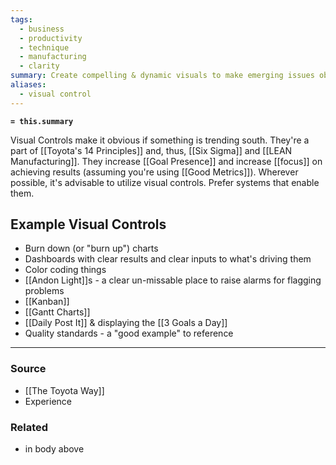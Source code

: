 ```yaml
---
tags:
  - business
  - productivity
  - technique
  - manufacturing
  - clarity
summary: Create compelling & dynamic visuals to make emerging issues obvious.
aliases:
  - visual control
---
```

**`= this.summary`**

Visual Controls make it obvious if something is trending south. They're a part of [[Toyota's 14 Principles]] and, thus, [[Six Sigma]] and [[LEAN Manufacturing]]. They increase [[Goal Presence]] and increase [[focus]] on achieving results (assuming you're using [[Good Metrics]]). Wherever possible, it's advisable to utilize visual controls. Prefer systems that enable them. 

## Example Visual Controls
- Burn down (or "burn up") charts
- Dashboards with clear results and clear inputs to what's driving them
- Color coding things
- [[Andon Light]]s - a clear un-missable place to raise alarms for flagging problems
- [[Kanban]]
- [[Gantt Charts]]
- [[Daily Post It]] & displaying the [[3 Goals a Day]]
- Quality standards - a "good example" to reference

---
### Source
- [[The Toyota Way]]
- Experience

### Related
- in body above